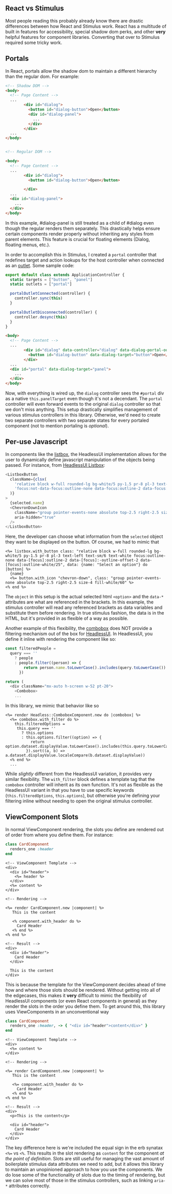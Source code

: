 ## React vs Stimulus
Most people reading this probably already know there are drastic differences between how React and Stimulus work. React has a multitude of built in features for accessibility, special shadow dom perks, and other **very** helpful features for component libraries. Converting that over to Stimulus required some tricky work.

## Portals
In React, portals allow the shadow dom to maintain a different hierarchy than the regular dom. For example:
```html
<!-- Shadow DOM -->
<body>
  <!-- Page Content -->
  ...
        <div id="dialog">
          <button id="dialog-button">Open</button>
          <div id="dialog-panel">
            ...
          </div>
        </div>
  ...
</body>


<!-- Regular DOM -->

<body>
  <!-- Page Content -->
  ...
        <div id="dialog">
          <button id="dialog-button">Open</button>

        </div>
  ...
  <div id="dialog-panel">
    ...
  </div>
</body>
```
In this example, #dialog-panel is still treated as a child of #dialog even though the regular renders them separately. This drastically helps ensure certain components render properly without inheriting any styles from parent elements. This feature is crucial for floating elements (Dialog, floating menus, etc.). 

In order to accomplish this in Stimulus, I created a `portal` controller that redefines target and action lookups for the host controller when connected as an [outlet](https://stimulus.hotwired.dev/reference/outlets). Some sample code:

```js
export default class extends ApplicationController {
  static targets = ["button", "panel"]
  static outlets = ["portal"]

  portalOutletConnected(controller) {
    controller.sync(this)
  }

  portalOutletDisconnected(controller) {
    controller.desync(this)
  }
}
```

```html
<body>
  <!-- Page Content -->
  ...
        <div id="dialog" data-controller="dialog" data-dialog-portal-outlet="#portal">
          <button id="dialog-button" data-dialog-target="button">Open</button>
        </div>
  ...
  <div id="portal" data-dialog-target="panel">
    ...
  </div>
</body>
```
Now, with everything is wired up, the `dialog` controller sees the `#portal` div as a native `this.panelTarget` even though it's not a decendant. The `portal` controller will even forward events to the original `dialog` controller so that we don't miss anything. This setup drastically simplifies management of various stimulus controllers in this library. Otherwise, we'd need to create two separate controllers with two separate states for every portaled component (not to mention portaling is *optional*).

## Per-use Javascript

In components like the [listbox](/docs/listbox), the HeadlessUI implementation allows for the user to dynamically define javascript manipulation of the objects being passed. For instance, from [HeadlessUI Listbox](https://headlessui.com/react/listbox):
```js
<ListboxButton
  className={clsx(
    'relative block w-full rounded-lg bg-white/5 py-1.5 pr-8 pl-3 text-left text-sm/6 text-white',
    'focus:not-data-focus:outline-none data-focus:outline-2 data-focus:-outline-offset-2 data-focus:outline-white/25'
  )}
>
  {selected.name}
  <ChevronDownIcon
    className="group pointer-events-none absolute top-2.5 right-2.5 size-4 fill-white/60"
    aria-hidden="true"
  />
</ListboxButton>
```
Here, the developer can choose what information from the `selected` object they want to be displayed on the button. Of course, we had to mimic that
```erb
<%= listbox.with_button class: "relative block w-full rounded-lg bg-white/5 py-1.5 pr-8 pl-3 text-left text-sm/6 text-white focus:outline-none data-[focus]:outline-2 data-[focus]:-outline-offset-2 data-[focus]:outline-white/25", data: {name: "Select an option"} do |button| %>
  {name}
  <%= button.with_icon "chevron-down", class: "group pointer-events-none absolute top-2.5 right-2.5 size-4 fill-white/60" %>
<% end %>
```
The `object` in this setup is the actual selected html `<option>` and the `data-*` attributes are what are referenced in the brackets. In this example, the stimulus controller will read any referenced brackets as data variables and substitute them before rendering. In true stimulus fashion, the data is in the HTML, but it's provided in as flexible of a way as possible.

Another example of this flexibility, the [combobox](/docs/combobox) does NOT provide a filtering mechanism out of the box for [HeadlessUI](https://headlessui.com/react/combobox). In HeadlessUI, you define it inline with rendering the component like so:

```js
const filteredPeople =
  query === ''
    ? people
    : people.filter((person) => {
        return person.name.toLowerCase().includes(query.toLowerCase())
      })

return (
  <div className="mx-auto h-screen w-52 pt-20">
    <Combobox>
    ...
``` 
In this library, we mimic that behavior like so
```erb
<%= render Headless::ComboboxComponent.new do |combobox| %>
  <%= combobox.with_filter do %>
    this.filteredOptions =
     this.query === ''
       ? this.options
       : this.options.filter((option) => {
           return option.dataset.displayValue.toLowerCase().includes(this.query.toLowerCase())
         }).sort((a, b) => a.dataset.displayValue.localeCompare(b.dataset.displayValue))
  <% end %>
  ...
```
While *slightly* different from the HeadlessUI variation, it provides very similar flexibility. The `with_filter` block defines a template tag that the `combobox` controller will inherit as its own function. It's not as flexible as the HeadlessUI variant in that you have to use specific keywords (`this.filteredOptions`, `this.options`), but otherwise you're defining your filtering inline without needing to open the original stimulus controller.


## ViewComponent Slots
In normal ViewComponent rendering, the slots you define are rendered out of order from where you define them. For instance:
```ruby
class CardComponent
  renders_one :header
end
```
```erb
<!-- ViewComponent Template -->
<div>
  <div id="header">
    <%= header %>
  </div>
  <%= content %>
</div>

<!-- Rendering -->

<%= render CardComponent.new |component| %>
   This is the content

   <% component.with_header do %>
     Card Header
   <% end %>
<% end %>

<!-- Result -->
<div>
  <div id="header">
    Card Header
  </div>

  This is the content
</div>
```

This is because the template for the ViewComponent decides ahead of time how and where those slots should be rendered. Without getting into all of the edgecases, this makes it **very** difficult to mimic the flexibility of HeadlessUI components (or even React components in general) as they render the slots in the order you define them. To get around this, this library uses ViewComponents in an unconventional way

```ruby
class CardComponent
  renders_one :header, -> { "<div id="header">content</div>" }
end
```
```erb
<!-- ViewComponent Template -->
<div>
  <%= content %>
</div>

<!-- Rendering -->

<%= render CardComponent.new |component| %>
   This is the content

   <%= component.with_header do %>
     Card Header
   <% end %>
<% end %>

<!-- Result -->
<div>
  <p>This is the content</p>

  <div id="header">
    Card Header
  </div>
</div>
```

The key difference here is we're included the equal sign in the erb synatax `<%=` vs `<%`. This results in the slot rendering as `content` for the component *at the point of definition*. Slots are still useful for managing the vast amount of boilerplate stimulus data attributes we need to add, but it allows this library to maintain an unopinioned approach to how you use the components. We do lose some of the functionality of slots due to the timing of rendering, but we can solve most of those in the stimulus controllers, such as linking `aria-*` attributes correctly.